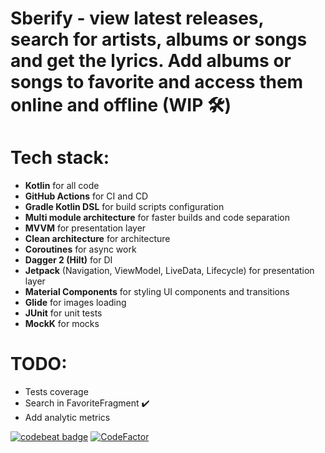 # Sberify - view latest releases, search for artists, albums or songs and get the lyrics. Add albums or songs to favorite and access them online and offline (WIP 🛠️)

# Tech stack:
- **Kotlin** for all code
- **GitHub Actions** for CI and CD
- **Gradle Kotlin DSL** for build scripts configuration
- **Multi module architecture** for faster builds and code separation
- **MVVM** for presentation layer
- **Clean architecture** for architecture
- **Coroutines** for async work
- **Dagger 2 (Hilt)** for DI
- **Jetpack** (Navigation, ViewModel, LiveData, Lifecycle) for
  presentation layer
- **Material Components** for styling UI components and transitions
- **Glide** for images loading
- **JUnit** for unit tests
- **MockK** for mocks

# TODO:
- Tests coverage
- Search in FavoriteFragment :heavy_check_mark:
- Add analytic metrics

[![codebeat badge](https://codebeat.co/badges/d030dd72-9b05-4966-997d-849239f3f0b0)](https://codebeat.co/projects/github-com-kkgosu-sberify-master)
[![CodeFactor](https://www.codefactor.io/repository/github/kkgosu/sberify/badge)](https://www.codefactor.io/repository/github/kkgosu/sberify)
